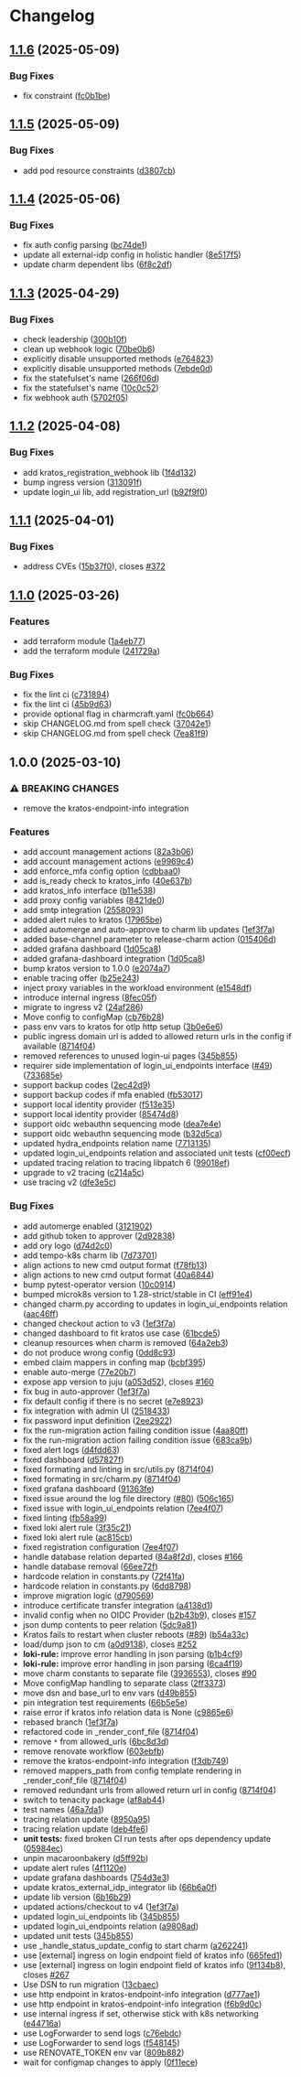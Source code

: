 # Changelog

## [1.1.6](https://github.com/canonical/kratos-operator/compare/v1.1.5...v1.1.6) (2025-05-09)


### Bug Fixes

* fix constraint ([fc0b1be](https://github.com/canonical/kratos-operator/commit/fc0b1be120e0a241ad14f90f6649717aa3e56e20))

## [1.1.5](https://github.com/canonical/kratos-operator/compare/v1.1.4...v1.1.5) (2025-05-09)


### Bug Fixes

* add pod resource constraints ([d3807cb](https://github.com/canonical/kratos-operator/commit/d3807cbb91eca902dccb1fa9c4424829bb514ca9))

## [1.1.4](https://github.com/canonical/kratos-operator/compare/v1.1.3...v1.1.4) (2025-05-06)


### Bug Fixes

* fix auth config parsing ([bc74de1](https://github.com/canonical/kratos-operator/commit/bc74de1efb8a17791b3113a3b44efdb4e9ab7ba4))
* update all external-idp config in holistic handler ([8e517f5](https://github.com/canonical/kratos-operator/commit/8e517f50a2573f0f19c79091ae213619a9c95794))
* update charm dependent libs ([6f8c2df](https://github.com/canonical/kratos-operator/commit/6f8c2dfaeaeddd14ae2c6930e1865a552edb5770))

## [1.1.3](https://github.com/canonical/kratos-operator/compare/v1.1.2...v1.1.3) (2025-04-29)


### Bug Fixes

* check leadership ([300b10f](https://github.com/canonical/kratos-operator/commit/300b10f101fab7595fd0fe84e541b33f7718afbd))
* clean up webhook logic ([70be0b6](https://github.com/canonical/kratos-operator/commit/70be0b68025fb48ae441a5a286c30bd342017f84))
* explicitly disable unsupported methods ([e764823](https://github.com/canonical/kratos-operator/commit/e764823a4c89c0c3d534195573d4739c6762f9c0))
* explicitly disable unsupported methods ([7ebde0d](https://github.com/canonical/kratos-operator/commit/7ebde0da37a8447251f864665c57b5926d2dd4d3))
* fix the statefulset's name ([266f06d](https://github.com/canonical/kratos-operator/commit/266f06db554bb2fdf0b565dbdcc9166f5fe4907b))
* fix the statefulset's name ([10c0c52](https://github.com/canonical/kratos-operator/commit/10c0c52d6ae215ada5b7d75b59d8a47cff386fde))
* fix webhook auth ([5702f05](https://github.com/canonical/kratos-operator/commit/5702f0517a12e9f6116eb6c911e5fac3859e1628))

## [1.1.2](https://github.com/canonical/kratos-operator/compare/v1.1.1...v1.1.2) (2025-04-08)


### Bug Fixes

* add kratos_registration_webhook lib ([1f4d132](https://github.com/canonical/kratos-operator/commit/1f4d1321e5cf108a9243185c81f23745965163a5))
* bump ingress version ([313091f](https://github.com/canonical/kratos-operator/commit/313091f658e1dce535b0e954c116be074019a085))
* update login_ui lib, add registration_url ([b92f9f0](https://github.com/canonical/kratos-operator/commit/b92f9f0e608e3e3edd80cd0db9ff9786749436c0))

## [1.1.1](https://github.com/canonical/kratos-operator/compare/v1.1.0...v1.1.1) (2025-04-01)


### Bug Fixes

* address CVEs ([15b37f0](https://github.com/canonical/kratos-operator/commit/15b37f01f8a717f2003369a0302b1f34bafe6a50)), closes [#372](https://github.com/canonical/kratos-operator/issues/372)

## [1.1.0](https://github.com/canonical/kratos-operator/compare/v1.0.0...v1.1.0) (2025-03-26)


### Features

* add terraform module ([1a4eb77](https://github.com/canonical/kratos-operator/commit/1a4eb777575cf789cbaf772d5a1040db2d1073ea))
* add the terraform module ([241729a](https://github.com/canonical/kratos-operator/commit/241729a100da62eb78ab3763c2c318a923a576a6))


### Bug Fixes

* fix the lint ci ([c731894](https://github.com/canonical/kratos-operator/commit/c731894146f59c49c67583b7bebe4da5497954f0))
* fix the lint ci ([45b9d63](https://github.com/canonical/kratos-operator/commit/45b9d6319fe59a2914ceebd40741d316e13cc10c))
* provide optional flag in charmcraft.yaml ([fc0b664](https://github.com/canonical/kratos-operator/commit/fc0b6644a207ec0cdcfd567866d61982f16ecde1))
* skip CHANGELOG.md from spell check ([37042e1](https://github.com/canonical/kratos-operator/commit/37042e115f9b97fe788cafcfe0fe113478af4a64))
* skip CHANGELOG.md from spell check ([7ea81f9](https://github.com/canonical/kratos-operator/commit/7ea81f90386bae2b7e8633f301d6c425b5a130e8))

## 1.0.0 (2025-03-10)


### ⚠ BREAKING CHANGES

* remove the kratos-endpoint-info integration

### Features

* add account management actions ([82a3b06](https://github.com/canonical/kratos-operator/commit/82a3b06c5b87b63fe083d11f9b0a24f8501e77cb))
* add account management actions ([e9969c4](https://github.com/canonical/kratos-operator/commit/e9969c455666b7271aef11df5b9323075c4373a5))
* add enforce_mfa config option ([cdbbaa0](https://github.com/canonical/kratos-operator/commit/cdbbaa093e750cd126c093cd10458302d9893ab6))
* add is_ready check to kratos_info ([40e637b](https://github.com/canonical/kratos-operator/commit/40e637b8af041e119d9cde62d46aef08f4fc3413))
* add kratos_info interface ([b11e538](https://github.com/canonical/kratos-operator/commit/b11e538572bd4470db0bc5b7e48d6981a048e511))
* add proxy config variables ([8421de0](https://github.com/canonical/kratos-operator/commit/8421de06b749acb6eb55bbf6058a40ea9ffd1e77))
* add smtp integration ([2558093](https://github.com/canonical/kratos-operator/commit/2558093ca3ef207b837c821157f72f2c54283494))
* added alert rules to kratos ([17965be](https://github.com/canonical/kratos-operator/commit/17965be81e38f1708c2ba8a5e526dd6f9ef42452))
* added automerge and auto-approve to charm lib updates ([1ef3f7a](https://github.com/canonical/kratos-operator/commit/1ef3f7af309c9ad1dc14629a3dbc560717e62109))
* added base-channel parameter to release-charm action ([015406d](https://github.com/canonical/kratos-operator/commit/015406d2d9cac82c645acf69bb4ebdddc0c603b1))
* added grafana dashboard ([1d05ca8](https://github.com/canonical/kratos-operator/commit/1d05ca820539bbe54c31853a4b0ad9f7183e7652))
* added grafana-dashboard integration ([1d05ca8](https://github.com/canonical/kratos-operator/commit/1d05ca820539bbe54c31853a4b0ad9f7183e7652))
* bump kratos version to 1.0.0 ([e2074a7](https://github.com/canonical/kratos-operator/commit/e2074a7d975a5ce194494ffeb276fcdd54c477fd))
* enable tracing offer ([b25e243](https://github.com/canonical/kratos-operator/commit/b25e243dcfabffecd6bb5809672072d84f3632f2))
* inject proxy variables in the workload environment ([e1548df](https://github.com/canonical/kratos-operator/commit/e1548df48cd3d8f073c2dd5650527fa54258df1a))
* introduce internal ingress ([8fec05f](https://github.com/canonical/kratos-operator/commit/8fec05f76703b2075afa4d20068273d7fb642f9e))
* migrate to ingress v2 ([24af286](https://github.com/canonical/kratos-operator/commit/24af286971d0b4cd6e9a56d9bf858d239a4a4361))
* Move config to configMap ([cb76b28](https://github.com/canonical/kratos-operator/commit/cb76b2814d04fcf6babe21e64a145e23e2ed0e49))
* pass env vars to kratos for otlp http setup ([3b0e6e6](https://github.com/canonical/kratos-operator/commit/3b0e6e6af0754ef72dc26c4097833eeb01248a60))
* public ingress domain url is added to allowed return urls in the config if available ([8714f04](https://github.com/canonical/kratos-operator/commit/8714f04662c0add7205e6def8812b063ed7ad077))
* removed references to unused login-ui pages ([345b855](https://github.com/canonical/kratos-operator/commit/345b8554a339f5add0d24074b6cdf4c83afb537f))
* requirer side implementation of login_ui_endpoints interface  ([#49](https://github.com/canonical/kratos-operator/issues/49)) ([733685e](https://github.com/canonical/kratos-operator/commit/733685ed483335e0a655fdabd501c310e4c505c0))
* support backup codes ([2ec42d9](https://github.com/canonical/kratos-operator/commit/2ec42d9739532b51cdd9bfb8498005cc92dc0329))
* support backup codes if mfa enabled ([fb53017](https://github.com/canonical/kratos-operator/commit/fb53017f98683f56e878e237212567299b322e4d))
* support local identity provider ([f513e35](https://github.com/canonical/kratos-operator/commit/f513e354d6e246c94223661fb238d7be15c314b0))
* support local identity provider ([85474d8](https://github.com/canonical/kratos-operator/commit/85474d87a075ea41d7eb3da4a5291136c85e2195))
* support oidc webauthn sequencing mode ([dea7e4e](https://github.com/canonical/kratos-operator/commit/dea7e4e5315379e8c40133a1c6b064405522612d))
* support oidc webauthn sequencing mode ([b32d5ca](https://github.com/canonical/kratos-operator/commit/b32d5ca57215bfac18899f1f2f65937b8180ff81))
* updated hydra_endpoints relation name ([7713135](https://github.com/canonical/kratos-operator/commit/7713135d832e9b93954ef7fe81de63a1d8104ef7))
* updated login_ui_endpoints relation and associated unit tests ([cf00ecf](https://github.com/canonical/kratos-operator/commit/cf00ecf398f8f3e777ead3a4a63349ab52709dd3))
* updated tracing relation to tracing libpatch 6 ([99018ef](https://github.com/canonical/kratos-operator/commit/99018ef3d79b99851c1c9b283eb3beca0e694b5f))
* upgrade to v2 tracing ([c214a5c](https://github.com/canonical/kratos-operator/commit/c214a5cd0506b693eee40d748142fff136f35adb))
* use tracing v2 ([dfe3e5c](https://github.com/canonical/kratos-operator/commit/dfe3e5cdb578ae781dec7d52944d69587a19f60a))


### Bug Fixes

* add automerge enabled ([3121902](https://github.com/canonical/kratos-operator/commit/3121902328e291f4d38911f953361f71f55fa861))
* add github token to approver ([2d92838](https://github.com/canonical/kratos-operator/commit/2d9283833c835dbcd342f624e1b51c44181ceffa))
* add ory logo ([d74d2c0](https://github.com/canonical/kratos-operator/commit/d74d2c0e16e0bd592bb1875ebc974db594823f55))
* add tempo-k8s charm lib ([7d73701](https://github.com/canonical/kratos-operator/commit/7d73701d53ad5e2bd1d11258dd8a5d1d6b35bdc6))
* align actions to new cmd output format ([f78fb13](https://github.com/canonical/kratos-operator/commit/f78fb13b8a90df5fc0a88535c4df4c15ab4ab853))
* align actions to new cmd output format ([40a6844](https://github.com/canonical/kratos-operator/commit/40a68446a2b2248685736a922081eeee24d8b587))
* bump pytest-operator version ([10c0914](https://github.com/canonical/kratos-operator/commit/10c091488d21e7c9f82c08c8b7b424d96c26bb6c))
* bumped microk8s version to 1.28-strict/stable in CI ([eff91e4](https://github.com/canonical/kratos-operator/commit/eff91e40793178384214e67e77bc4c231492b77a))
* changed charm.py according to updates in login_ui_endpoints relation ([aac46ff](https://github.com/canonical/kratos-operator/commit/aac46ff09994b76181f03a9b07371a42240995c0))
* changed checkout action to v3 ([1ef3f7a](https://github.com/canonical/kratos-operator/commit/1ef3f7af309c9ad1dc14629a3dbc560717e62109))
* changed dashboard to fit kratos use case ([61bcde5](https://github.com/canonical/kratos-operator/commit/61bcde55bc0888a34aff787a912b5c58e3bae5ca))
* cleanup resources when charm is removed ([64a2eb3](https://github.com/canonical/kratos-operator/commit/64a2eb3f567ba2a1fbe8eb1199bb1a7878570862))
* do not produce wrong config ([0dd8c93](https://github.com/canonical/kratos-operator/commit/0dd8c938571314195295bd0d58961a0a171d50ef))
* embed claim mappers in confing map ([bcbf395](https://github.com/canonical/kratos-operator/commit/bcbf395fa1540a38eb6ce575868f578db967b837))
* enable auto-merge ([77e20b7](https://github.com/canonical/kratos-operator/commit/77e20b7d1073f97d5afa8b5c9b80447734ffee69))
* expose app version to juju ([a053d52](https://github.com/canonical/kratos-operator/commit/a053d5262b90b47d0a933b30657791c5cdd1900c)), closes [#160](https://github.com/canonical/kratos-operator/issues/160)
* fix bug in auto-approver ([1ef3f7a](https://github.com/canonical/kratos-operator/commit/1ef3f7af309c9ad1dc14629a3dbc560717e62109))
* fix default config if there is no secret ([e7e8923](https://github.com/canonical/kratos-operator/commit/e7e8923dd03a99f27b352020b06a053ca63e9b4a))
* fix integration with admin UI ([2518433](https://github.com/canonical/kratos-operator/commit/25184339be6b4a828228bb322271d0de8cdbd5e9))
* fix password input definition ([2ee2922](https://github.com/canonical/kratos-operator/commit/2ee29229954ae96b6b5c239b7db4774fb0d91638))
* fix the run-migration action failing condition issue ([4aa80ff](https://github.com/canonical/kratos-operator/commit/4aa80fff15f0227fb5b40126c3a22ab6c4821365))
* fix the run-migration action failing condition issue ([683ca9b](https://github.com/canonical/kratos-operator/commit/683ca9bdc119f6d15cffe2b2f12fc0605606fd2f))
* fixed alert logs ([d4fdd63](https://github.com/canonical/kratos-operator/commit/d4fdd639d2f1e9ef9a4669a5f79bacd86770d610))
* fixed dashboard ([d57827f](https://github.com/canonical/kratos-operator/commit/d57827f2439f68cb48f2ef3e81f11bc692e68aa0))
* fixed formating and linting in src/utils.py ([8714f04](https://github.com/canonical/kratos-operator/commit/8714f04662c0add7205e6def8812b063ed7ad077))
* fixed formating in src/charm.py ([8714f04](https://github.com/canonical/kratos-operator/commit/8714f04662c0add7205e6def8812b063ed7ad077))
* fixed grafana dashboard ([91363fe](https://github.com/canonical/kratos-operator/commit/91363fe992d91ee63c181837878f4dee16782580))
* fixed issue around the log file directory ([#80](https://github.com/canonical/kratos-operator/issues/80)) ([506c165](https://github.com/canonical/kratos-operator/commit/506c165dedf7163fe4c4e1dc63fc3946b0fa5e3a))
* fixed issue with login_ui_endpoints relation ([7ee4f07](https://github.com/canonical/kratos-operator/commit/7ee4f0727319f0e895427a469c075bdaaa7a3d33))
* fixed linting ([fb58a99](https://github.com/canonical/kratos-operator/commit/fb58a991d2025f67f55ee42e9d4ce71a1e0c46f2))
* fixed loki alert rule ([3f35c21](https://github.com/canonical/kratos-operator/commit/3f35c21e64bee72cbb4f85cd8fd3a3f43c5fa1cc))
* fixed loki alert rule ([ac815cb](https://github.com/canonical/kratos-operator/commit/ac815cb33984010956d8d2b70502d1558bec437b))
* fixed registration configuration ([7ee4f07](https://github.com/canonical/kratos-operator/commit/7ee4f0727319f0e895427a469c075bdaaa7a3d33))
* handle database relation departed ([84a8f2d](https://github.com/canonical/kratos-operator/commit/84a8f2dc441afec6f7623ae941d17fa74322cf4e)), closes [#166](https://github.com/canonical/kratos-operator/issues/166)
* handle database removal ([66ee72f](https://github.com/canonical/kratos-operator/commit/66ee72f16bc4a43e98ed77f0ff1ca3db02d28892))
* hardcode relation in constants.py ([72f41fa](https://github.com/canonical/kratos-operator/commit/72f41fad5561720954152a2c9a0c627c754e7d10))
* hardcode relation in constants.py ([6dd8798](https://github.com/canonical/kratos-operator/commit/6dd8798fe5512b9e57366b27c6e4422ceb173b67))
* improve migration logic ([d790569](https://github.com/canonical/kratos-operator/commit/d790569be13ec855182b5e9c2351186308ecdec6))
* introduce certificate transfer integration ([a4138d1](https://github.com/canonical/kratos-operator/commit/a4138d1ac009f9678c75df036e3019b7d2c38161))
* invalid config when no OIDC Provider ([b2b43b9](https://github.com/canonical/kratos-operator/commit/b2b43b964197d86c776fea4c3e3d69b00a7c61cc)), closes [#157](https://github.com/canonical/kratos-operator/issues/157)
* json dump contents to peer relation ([5dc9a81](https://github.com/canonical/kratos-operator/commit/5dc9a815d88ca1545e65646c1a83b6865c3df5db))
* Kratos fails to restart when cluster reboots ([#89](https://github.com/canonical/kratos-operator/issues/89)) ([b54a33c](https://github.com/canonical/kratos-operator/commit/b54a33ca0b10836494dddafc1925b7cdda33ecb3))
* load/dump json to cm ([a0d9138](https://github.com/canonical/kratos-operator/commit/a0d91381093ed3a97e90848635de8e1ed71a69e0)), closes [#252](https://github.com/canonical/kratos-operator/issues/252)
* **loki-rule:** improve error handling in json parsing ([b1b4cf9](https://github.com/canonical/kratos-operator/commit/b1b4cf9035eaeacc99804bd36d12fbc5d7f7cfae))
* **loki-rule:** improve error handling in json parsing ([6ca4f19](https://github.com/canonical/kratos-operator/commit/6ca4f194ebcdb5b2e7a8b1a6096b845f56330264))
* move charm constants to separate file ([3936553](https://github.com/canonical/kratos-operator/commit/39365539141c34e9a0df421574d6066c6e27c8b9)), closes [#90](https://github.com/canonical/kratos-operator/issues/90)
* Move configMap handling to separate class ([2ff3373](https://github.com/canonical/kratos-operator/commit/2ff33730adeb52681164bbb5390e9e2e428ef852))
* move dsn and base_url to env vars ([d49b855](https://github.com/canonical/kratos-operator/commit/d49b8555f3deb97d83bb37097ed50b4d9d7588e0))
* pin integration test requirements ([66b5e5e](https://github.com/canonical/kratos-operator/commit/66b5e5e0cb87ef9b2defd72721cb347c88f1412b))
* raise error if kratos info relation data is None ([c9865e6](https://github.com/canonical/kratos-operator/commit/c9865e6b4366c3ecb4dd4d1ee023763021e56d6e))
* rebased branch ([1ef3f7a](https://github.com/canonical/kratos-operator/commit/1ef3f7af309c9ad1dc14629a3dbc560717e62109))
* refactored code in _render_conf_file ([8714f04](https://github.com/canonical/kratos-operator/commit/8714f04662c0add7205e6def8812b063ed7ad077))
* remove `*` from allowed_urls ([6bc8d3d](https://github.com/canonical/kratos-operator/commit/6bc8d3df783b3e886e8886261090b61e40967fbe))
* remove renovate workflow ([603ebfb](https://github.com/canonical/kratos-operator/commit/603ebfbe2e6b3c431c69a8ebea82d503534c7450))
* remove the kratos-endpoint-info integration ([f3db749](https://github.com/canonical/kratos-operator/commit/f3db749198e0fe75dc270e495af51b9d7200ebfc))
* removed mappers_path from config template rendering in _render_conf_file ([8714f04](https://github.com/canonical/kratos-operator/commit/8714f04662c0add7205e6def8812b063ed7ad077))
* removed redundant urls from allowed return url in config ([8714f04](https://github.com/canonical/kratos-operator/commit/8714f04662c0add7205e6def8812b063ed7ad077))
* switch to tenacity package ([af8ab44](https://github.com/canonical/kratos-operator/commit/af8ab4484bedaea40797bc0751927599eb2f01d8))
* test names ([46a7da1](https://github.com/canonical/kratos-operator/commit/46a7da1d726d440b96e57377ecaf52c969e16c46))
* tracing relation update ([8950a95](https://github.com/canonical/kratos-operator/commit/8950a95815eec3e6640b463d9ec857adbed55885))
* tracing relation update ([deb4fe6](https://github.com/canonical/kratos-operator/commit/deb4fe6e15b2f2fad13f76c161d3706c91a3e921))
* **unit tests:** fixed broken CI run tests after ops dependency update ([05984ec](https://github.com/canonical/kratos-operator/commit/05984ecda8750aa84a698b660ba23c219316c318))
* unpin macaroonbakery ([d5ff92b](https://github.com/canonical/kratos-operator/commit/d5ff92bcd4289c53e82b1cd9e4455e05784455fb))
* update alert rules ([4f1120e](https://github.com/canonical/kratos-operator/commit/4f1120edb2f5d50c3b7fe9967af1d450d960e637))
* update grafana dashboards ([754d3e3](https://github.com/canonical/kratos-operator/commit/754d3e39ce372725d03b792e1e1ff22dda4a6e55))
* update kratos_external_idp_integrator lib ([66b6a0f](https://github.com/canonical/kratos-operator/commit/66b6a0fef1ffc7e5f45939a286aa6b8bf254cfc5))
* update lib version ([6b16b29](https://github.com/canonical/kratos-operator/commit/6b16b29a110204c92a94727146faa8146b84ce4d))
* updated actions/checkout to v4 ([1ef3f7a](https://github.com/canonical/kratos-operator/commit/1ef3f7af309c9ad1dc14629a3dbc560717e62109))
* updated login_ui_endpoints lib ([345b855](https://github.com/canonical/kratos-operator/commit/345b8554a339f5add0d24074b6cdf4c83afb537f))
* updated login_ui_endpoints relation ([a9808ad](https://github.com/canonical/kratos-operator/commit/a9808ada3dfb01145c3032c6063d82bf3516e5ab))
* updated unit tests ([345b855](https://github.com/canonical/kratos-operator/commit/345b8554a339f5add0d24074b6cdf4c83afb537f))
* use _handle_status_update_config to start charm ([a262241](https://github.com/canonical/kratos-operator/commit/a262241b35720a6865932701a6e204fd54ea9fc5))
* use [external] ingress on login endpoint field of kratos info ([665fed1](https://github.com/canonical/kratos-operator/commit/665fed1c08a62f77d4582181bedb41f409c788e5))
* use [external] ingress on login endpoint field of kratos info ([9f134b8](https://github.com/canonical/kratos-operator/commit/9f134b8cbd351277b303cb34b9b5cdea542f4565)), closes [#267](https://github.com/canonical/kratos-operator/issues/267)
* Use DSN to run migration ([13cbaec](https://github.com/canonical/kratos-operator/commit/13cbaec7d2cdb7fb70cf71f96578f3d59c11d476))
* use http endpoint in kratos-endpoint-info integration ([d777ae1](https://github.com/canonical/kratos-operator/commit/d777ae1fe4aae1862d17b577c7e37ea1c4e59e18))
* use http endpoint in kratos-endpoint-info integration ([f6b9d0c](https://github.com/canonical/kratos-operator/commit/f6b9d0cffd58a3a475d995c1844e328735ee2f7f))
* use internal ingress if set, otherwise stick with k8s networking ([e44716a](https://github.com/canonical/kratos-operator/commit/e44716aa8522d1b99a76836b2d612fb15a0eaff8))
* use LogForwarder to send logs ([c76ebdc](https://github.com/canonical/kratos-operator/commit/c76ebdc7632869f281c0f20e4d75d5b8c57c20f8))
* use LogForwarder to send logs ([f548145](https://github.com/canonical/kratos-operator/commit/f5481450c8ebe2d6a821fb690c751bbe93756a25))
* use RENOVATE_TOKEN env var ([809b882](https://github.com/canonical/kratos-operator/commit/809b882c9cebcbb4fe86ba4d068a001a9fd1041d))
* wait for configmap changes to apply ([0f11ece](https://github.com/canonical/kratos-operator/commit/0f11ece0f4842bbac92ef9156ebff1c647fb275b))
